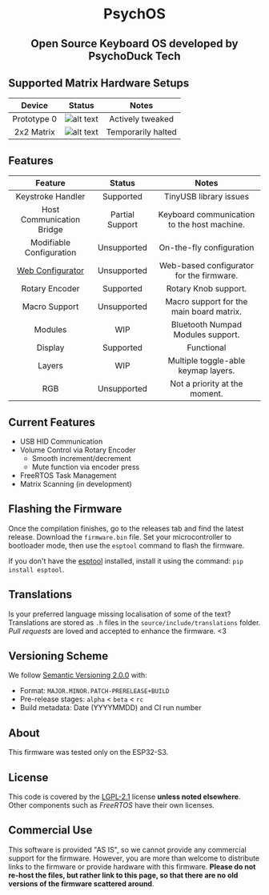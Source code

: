 <div align="center">
  <h1>PsychOS</h1>
  <h2>Open Source Keyboard OS developed by PsychoDuck Tech</h2>
</div>

## Supported Matrix Hardware Setups
|   Device    |           Status           |       Notes        |
| :---------: |  :----------------------:  |  :-------------:   |
| Prototype 0 |   ![alt text][supported]   |  Actively tweaked  |
| 2x2 Matrix  |  ![alt text][development]  | Temporarily halted |

[supported]: https://img.shields.io/badge/-supported-green "supported"
[preview]: https://img.shields.io/badge/-preview-orange "preview"
[development]: https://img.shields.io/badge/-unsupported-red "in development"

## Features
|                                Feature                                |     Status      |                    Notes                    |
| :-------------------------------------------------------------------: | :-------------: | :-----------------------------------------: |
|                           Keystroke Handler                           |    Supported    |           TinyUSB library issues            |
|                       Host Communication Bridge                       | Partial Support | Keyboard communication to the host machine. |
|                       Modifiable Configuration                        |   Unsupported   |          On-the-fly configuration           |
| [Web Configurator](https://github.com/PsychoDuckTech/WebConfigurator) |   Unsupported   |  Web-based configurator for the firmware.   |
|                            Rotary Encoder                             |    Supported    |            Rotary Knob support.             |
|                             Macro Support                             |   Unsupported   |  Macro support for the main board matrix.   |
|                                Modules                                |       WIP       |      Bluetooth Numpad Modules support.      |
|                                Display                                |    Supported    |                  Functional                 |
|                                Layers                                 |       WIP       |     Multiple toggle-able keymap layers.     |
|                                  RGB                                  |   Unsupported   |        Not a priority at the moment.        |


## Current Features
- USB HID Communication
- Volume Control via Rotary Encoder
  - Smooth increment/decrement
  - Mute function via encoder press
- FreeRTOS Task Management
- Matrix Scanning (in development)

## Flashing the Firmware
Once the compilation finishes, go to the releases tab and find the latest release. Download the `firmware.bin` file.
Set your microcontroller to bootloader mode, then use the `esptool` command to flash the firmware.

If you don't have the [esptool](https://github.com/espressif/esptool) installed, install it using the command: `pip install esptool`.

## Translations
Is your preferred language missing localisation of some of the text?
Translations are stored as `.h` files in the `source/include/translations` folder.
_Pull requests_ are loved and accepted to enhance the firmware. <3

## Versioning Scheme
We follow [Semantic Versioning 2.0.0](https://semver.org/) with:
- Format: `MAJOR.MINOR.PATCH-PRERELEASE+BUILD`
- Pre-release stages: `alpha` < `beta` < `rc`
- Build metadata: Date (YYYYMMDD) and CI run number

## About
This firmware was tested only on the ESP32-S3.

## License
This code is covered by the [LGPL-2.1](https://www.gnu.org/licenses/old-licenses/lgpl-2.1.html) license **unless noted elsewhere**.
Other components such as _FreeRTOS_ have their own licenses.

## Commercial Use
This software is provided "AS IS", so we cannot provide any commercial support for the firmware.
However, you are more than welcome to distribute links to the firmware or provide hardware with this firmware.
**Please do not re-host the files, but rather link to this page, so that there are no old versions of the firmware scattered around**.

